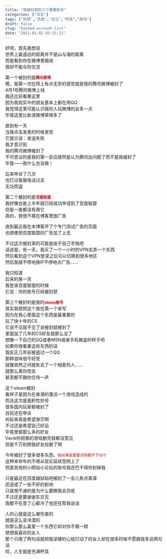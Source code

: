 ```yaml
---
title: "我被封禁的几个重要账号"
categories: ["日志"]
tags: ["封禁","总结","日记","杯具","账号"]
draft: false
slug: "banned-account-list"
date: "2011-01-02 03:31:12"
---
```


<p>好吧，首先我想说<br />
世界上最遥远的距离并不是山与海的距离<br />
而是看到你在微博里嬉闹<br />
我却不能与你交流</p>
<p>第一个被封的是<span style="font-weight:bold;font-size:12px;color:#FF0000">腾讯微博</span><br />
嗯，我第一次在网上有点无奈的感觉就是我的腾讯微博被封了<br />
4月1号腾讯微博上线<br />
我还比较看重这里<br />
因为我现实中的朋友基本上都在用QQ<br />
我觉得这里可能认识我的人玩微博的会多一点<br />
毕竟这里比新浪微博草根多了</p>
<p>直到有一天<br />
当我点击发表的时候发现<br />
它提示说：发送失败<br />
我才意识到<br />
我的腾讯微博被封了<br />
不可思议的是我的第一反应居然是认为腾讯出问题了而不是我被封了<br />
毕竟——我什么也没做！</p>
<p>后来申诉了几次<br />
也打过客服电话过去<br />
无功而返</p>
<p>第二个被封的是<span style="font-weight:bold;font-size:12px;color:#FF0000">百度联盟</span><br />
我好像也是上半年就已经成功申请到了百度联盟<br />
但是一直都没有用它<br />
真的，我很不屑在博客里放广告</p>
<p>直到最近我在本博客开了个专门测试广告的页面<br />
也顺便把百度联盟的广告加了上去</p>
<p>不过这次被封真的可能是由于自己手贱吧<br />
话说是，有一天，我买了一个一小时的VPN去弄一个东西<br />
然后看到这个VPN登录之后可以切换到很多地区<br />
然后我就不停地换IP不停地点广告……</p>
<p>我只知道<br />
后来的某一天<br />
我登录百度联盟的时候<br />
它说：你的账号已经被封禁</p>
<p>第三个被封的是我的<span style="font-weight:bold;font-size:12px;color:#FF0000">steam账号</span><br />
其实我想把这个放在第一个来写<br />
因为在我心里面这个东西是最重要的<br />
玩了快十年的CS<br />
它说不见就不见了说被封就被封了<br />
里面加了几年的CS好友就那么没了<br />
想像一下自己的QQ或者MSN或者手机被盗的样子吧<br />
如果你很看重这些东西的话<br />
我反正几年前被盗过一个QQ<br />
那种滋味很不好受<br />
就像突然之间就失去了一个相爱的人……<br />
就那么离你而去<br />
甚至都不跟你交待一声</p>
<p>这个steam被封<br />
看样子是因为在香港的激活一个游戏造成的<br />
而且这次是面积性封号<br />
很多国内玩家都被封了<br />
目前还在申诉<br />
听起来真是希望渺茫啊<br />
不过还是希望自己好运<br />
毕竟里面那么多的好友<br />
Vavle你把我的游戏删完我都没意见<br />
但是千万别把我好友给删了啊</p>
<p>今年被封了很多很多东西，<span style="font-size:12px;color:#FF0000">相对来说重要点的都不下10个</span><br />
这种本命年的不顺从现实延续至网上了<br />
但是其他的小网站小论坛的账号我还巴不得你封掉我</p>
<p>只是最近在百度越狱贴吧被封了一会儿有点离谱<br />
还造成了一些不好的影响<br />
只是想不通的是为什么要踢我会员呢<br />
不过还是要谢谢东京兄<br />
我都不在意了心都冷了他还在帮我说话</p>
<p>人的心就是这么被伤害的<br />
就是这么变冷漠的<br />
你那么那么喜爱一个东西它却对你不屑一顾<br />
想想我喜欢的女人<br />
那个只用了两句话就把我坚硬的心给打动了的女人却在很多时候不愿跟我多说两句话<br />
哎，人生就是充满杯具</p>
